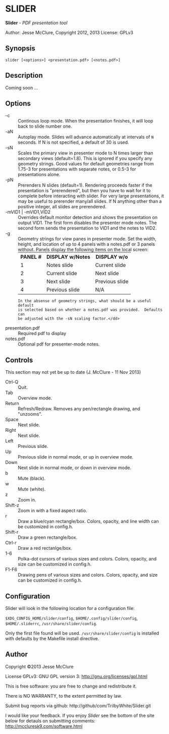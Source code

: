# SLIDER

**Slider** - *PDF presentation tool*

Author: Jesse McClure, Copyright 2012, 2013
License: GPLv3

## Synopsis

`slider [<options>] <presentation.pdf> [<notes.pdf>]`

## Description

Coming soon ...

## Options

<dl>
<dt>-c</dt>
	<dd>Continous loop mode.  When the presentation finishes, it will
	loop back to slide number one.</dd>
<dt>-aN</dt>
	<dd>Autoplay mode.  Slides will advance automatically at intervals of
	<code>N</code> seconds.  If N is not specified, a default of 30 is
	used.</dd>
<dt>-sN</dt>
	<dd>Scales the primary view in presenter mode to N times larger than
	secondary views (default=1.8).  This is ignored if you specify any
	geometry strings.  Good values for default geometries range from
	1.75-3 for presentations with separate notes, or 0.5-3 for
	presentations alone.</dd>
<dt>-pN</dt>
	<dd>Prerenders N slides (default=1).  Rendering proceeds faster if
	the presentation is "prerendered", but then you have to wait for it
	to complete before interacting with slider.  For very large
	presentations, it may be useful to prerender many/all slides.  If N
	anything other than a positive integer, all slides are
	prerendered.</dd>
<dt>-mVID1 | -mVID1,VID2</dt>
	<dd>Overrides default monitor detection and shows the presentation on
	output VID1.  The first form disables the presenter mode notes.  The
	second form sends the presentation to VID1 and the notes to
	VID2.</dd>
<dt>-g</dt>
	<dd>Geometry strings for view panes in presenter mode.  Set the
	width, height, and location of up to 4 panels with a notes.pdf or 3
	panels without.  Panels display the following items on the local
	screen:
	
<table style="margin: auto;">
<tr><th>PANEL #</th><th>DISPLAY w/Notes</th><th>DISPLAY w/o</th></tr>
<tr><td>1</td><td>Notes slide</td><td>Current slide</td>
<tr><td>2</td><td>Current slide</td><td>Next slide</td></tr>
<tr><td>3</td><td>Next slide</td><td>Previous slide</td></tr>
<tr><td>4</td><td>Previous slide</td><td>N/A</td></tr>
</table>

	In the absense of geometry strings, what should be a useful default
	is selected based on whether a notes.pdf was provided.  Defaults can
	be adjusted with the -sN scaling factor.</dd>
<dt>presentation.pdf</dt>
	<dd>Required pdf to display</dd>
<dt>notes.pdf</dt>
	<dd>Optional pdf for presenter-mode notes.</dd>


## Controls

This section may not yet be up to date (J. McClure - 11 Nov 2013)

<dt>Ctrl-Q</dt>
<dd>Quit.</dd>
<dt>Tab</dt>
<dd>Overview mode.</dd>
<dt>Return</dt>
<dd>Refresh/Redraw.  Removes any pen/rectangle drawing, and "unzooms".</dd>
<dt>Space</dt>
<dd>Next slide.</dd>
<dt>Right</dt>
<dd>Next slide.</dd>
<dt>Left</dt>
<dd>Previous slide.</dd>
<dt>Up</dt>
<dd>Previous slide in normal mode, or up in overview mode.</dd>
<dt>Down</dt>
<dd>Next slide in normal mode, or down in overview mode.</dd>
<dt>b</dt>
<dd>Mute (black).</dd>
<dt>w</dt>
<dd>Mute (white).</dd>
<dt>z</dt>
<dd>Zoom in.</dd>
<dt>Shift-z</dt>
<dd>Zoom in with a fixed aspect ratio.</dd>
<dt>r</dt>
<dd>Draw a blue/cyan rectangle/box.  Colors, opacity, and line width can be customized in config.h.</dd>
<dt>Shift-r</dt>
<dd>Draw a green rectangle/box.</dd>
<dt>Ctrl-r</dt>
<dd>Draw a red rectanlge/box.</dd>
<dt>1-6</dt>
<dd>Polka-dot cursors of various sizes and colors.  Colors, opacity, and size can be customized in config.h.</dd>
<dt>F1-F6</dt>
<dd>Drawing pens of various sizes and colors.  Colors, opacity, and size can be customized in config.h.</dd>

## Configuration

Slider will look in the following location for a configuration file:

`$XDG_CONFIG_HOME/slider/config`,
`$HOME/.config/slider/config`,
`$HOME/.sliderrc`,
`/usr/share/slider/config`.

Only the first file found will be used.  `/usr/share/slider/config` is
installed with defaults by the Makefile install directive.

## Author

Copyright &copy;2013 Jesse McClure

License GPLv3: GNU GPL version 3: http://gnu.org/licenses/gpl.html

This is free software: you are free to change and redistribute it.

There is NO WARRANTY, to the extent permitted by law. 

Submit bug reports via github: http://github/com/TrilbyWhite/Slider.git

I would like your feedback. If you enjoy *Slider*
see the bottom of the site below for detauls on submitting comments: http://mccluresk9.com/software.html

